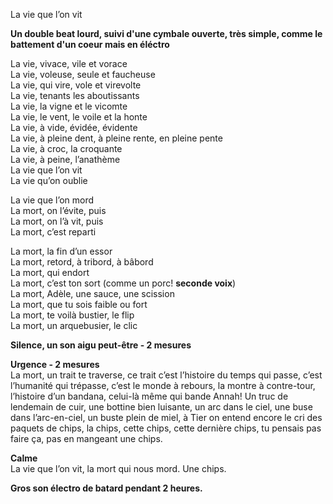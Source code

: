 La vie que l’on vit

**Un double beat lourd, suivi d'une cymbale ouverte, très simple, comme le battement d'un coeur mais en éléctro**

La vie, vivace, vile et vorace  
La vie, voleuse, seule et faucheuse  
La vie, qui vire, vole et virevolte  
La vie, tenants les aboutissants  
La vie, la vigne et le vicomte  
La vie, le vent, le voile et la honte  
La vie, à vide, évidée, évidente  
La vie, à pleine dent, à pleine rente, en pleine pente  
La vie, à croc, la croquante  
La vie, à peine, l’anathème  
La vie que l’on vit  
La vie qu’on oublie

La vie que l’on mord  
La mort, on l’évite, puis  
La mort, on l’à vit, puis  
La mort, c’est reparti

La mort, la fin d’un essor  
La mort, retord, à tribord, à bâbord  
La mort, qui endort  
La mort, c’est ton sort (comme un porc! **seconde voix**)  
La mort, Adèle, une sauce, une scission  
La mort, que tu sois faible ou fort  
La mort, te voilà bustier, le flip  
La mort, un arquebusier, le clic  

**Silence, un son aigu peut-être - 2 mesures**

**Urgence - 2 mesures**  
La mort, un trait te traverse, ce trait c’est l’histoire du temps qui passe, c’est l’humanité qui trépasse, c’est le monde à rebours, la montre à contre-tour, l’histoire d’un bandana, celui-là même qui bande Annah! Un truc de lendemain de cuir, une bottine bien luisante, un arc dans le ciel, une buse dans l’arc-en-ciel, un buste plein de miel, à Tier on entend encore le cri des paquets de chips, la chips, cette chips, cette dernière chips, tu pensais pas faire ça, pas en mangeant une chips.

**Calme**  
La vie que l’on vit, la mort qui nous mord. Une chips.

**Gros son électro de batard pendant 2 heures.**